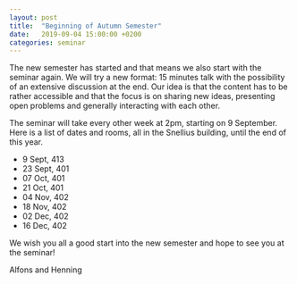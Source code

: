 ```yaml
---
layout: post
title:  "Beginning of Autumn Semester"
date:   2019-09-04 15:00:00 +0200
categories: seminar
---
```


The new semester has started and that means we also start with the seminar
again.
We will try a new format: 15 minutes talk with the possibility of an extensive
discussion at the end.
Our idea is that the content has to be rather accessible and that the focus is
on sharing new ideas, presenting open problems and generally interacting with
each other.

The seminar will take every other week at 2pm, starting on 9 September.
Here is a list of dates and rooms, all in the Snellius building, until the
end of this year.

* 9 Sept, 413
* 23 Sept, 401
* 07 Oct, 401
* 21 Oct, 401
* 04 Nov, 402
* 18 Nov, 402
* 02 Dec, 402
* 16 Dec, 402

We wish you all a good start into the new semester and hope to see you at
the seminar!

Alfons and Henning
